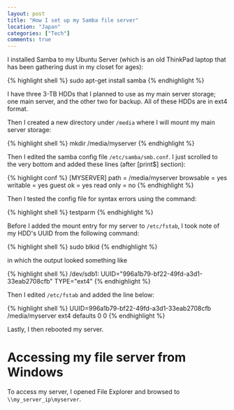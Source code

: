 ```yaml
---
layout: post
title: "How I set up my Samba file server"
location: "Japan"
categories: ["Tech"]
comments: true
---
```


I installed Samba to my Ubuntu Server (which is an old ThinkPad laptop that has been gathering dust in my closet for ages):

{% highlight shell %}
sudo apt-get install samba
{% endhighlight %}

I have three 3-TB HDDs that I planned to use as my main server storage; one main server, and the other two for backup. All of these HDDs are in ext4 format.

Then I created a new directory under `/media` where I will mount my main server storage:

{% highlight shell %}
mkdir /media/myserver
{% endhighlight %}

Then I edited the samba config file `/etc/samba/smb.conf`. I just scrolled to the very bottom and added these lines (after [print$] section):

{% highlight conf %}
[MYSERVER]
    path = /media/myserver
    browsable = yes
    writable = yes
    guest ok = yes
    read only = no
{% endhighlight %}

Then I tested the config file for syntax errors using the command:

{% highlight shell %}
testparm
{% endhighlight %}

Before I added the mount entry for my server to `/etc/fstab`, I took note of my HDD's UUID from the following command:

{% highlight shell %}
sudo blkid
{% endhighlight %}

in which the output looked something like

{% highlight shell %}
/dev/sdb1: UUID="996a1b79-bf22-49fd-a3d1-33eab2708cfb" TYPE="ext4"
{% endhighlight %}

Then I edited `/etc/fstab` and added the line below:

{% highlight shell %}
UUID=996a1b79-bf22-49fd-a3d1-33eab2708cfb /media/myserver ext4 defaults 0 0
{% endhighlight %}

Lastly, I then rebooted my server.

# Accessing my file server from Windows

To access my server, I opened File Explorer and browsed to `\\my_server_ip\myserver`.
